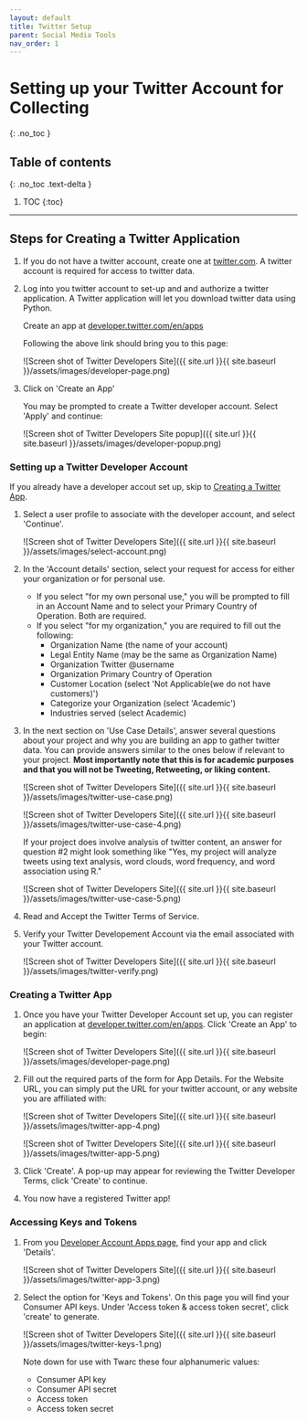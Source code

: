 ```yaml
---
layout: default
title: Twitter Setup
parent: Social Media Tools
nav_order: 1
---
```


# Setting up your Twitter Account for Collecting
{: .no_toc }

## Table of contents
{: .no_toc .text-delta }

1. TOC
{:toc}

---

## Steps for Creating a Twitter Application

1. If you do not have a twitter account, create one at [twitter.com](https://twitter.com/). A twitter account is required for access to twitter data. 

2. Log into you twitter account to set-up and and authorize a twitter application. A Twitter application will let you download twitter data using Python. 
   
   Create an app at [developer.twitter.com/en/apps](https://developer.twitter.com/en/apps)

   Following the above link should bring you to this page:

   ![Screen shot of Twitter Developers Site]({{ site.url }}{{ site.baseurl }}/assets/images/developer-page.png)

3. Click on 'Create an App'

   You may be prompted to create a Twitter developer account. Select 'Apply' and continue:

   ![Screen shot of Twitter Developers Site popup]({{ site.url }}{{ site.baseurl }}/assets/images/developer-popup.png)

### Setting up a Twitter Developer Account

If you already have a developer accout set up, skip to [Creating a Twitter App](#creating-a-twitter-app).

1. Select a user profile to associate with the developer account, and select 'Continue'.

   ![Screen shot of Twitter Developers Site]({{ site.url }}{{ site.baseurl }}/assets/images/select-account.png)

2. In the 'Account details' section, select your request for access for either your organization or for personal use. 
    - If you select "for my own personal use," you will be prompted to fill in an Account Name and to select your Primary Country of Operation. Both are required.
    - If you select "for my organization," you are required to fill out the following:
        - Organization Name (the name of your account)
        - Legal Entity Name (may be the same as Organization Name)
        - Organization Twitter @username
        - Organization Primary Country of Operation
        - Customer Location (select 'Not Applicable(we do not have customers)')
        - Categorize your Organization (select 'Academic')
        - Industries served (select Academic)

3. In the next section on 'Use Case Details', answer several questions about your project and why you are building an app to gather twitter data. You can provide answers similar to the ones below if relevant to your project. **Most importantly note that this is for academic purposes and that you will not be Tweeting, Retweeting, or liking content.**

   ![Screen shot of Twitter Developers Site]({{ site.url }}{{ site.baseurl }}/assets/images/twitter-use-case.png)

   ![Screen shot of Twitter Developers Site]({{ site.url }}{{ site.baseurl }}/assets/images/twitter-use-case-4.png)

   If your project does involve analysis of twitter content, an answer for question #2 might look something like "Yes, my project will analyze tweets using text analysis, word clouds, word frequency, and word association using R."

   ![Screen shot of Twitter Developers Site]({{ site.url }}{{ site.baseurl }}/assets/images/twitter-use-case-5.png)

4. Read and Accept the Twitter Terms of Service.

5. Verify your Twitter Developement Account via the email associated with your Twitter account. 

    ![Screen shot of Twitter Developers Site]({{ site.url }}{{ site.baseurl }}/assets/images/twitter-verify.png)

### Creating a Twitter App

1. Once you have your Twitter Developer Account set up, you can register an application at [developer.twitter.com/en/apps](https://developer.twitter.com/en/apps). Click 'Create an App' to begin:

   ![Screen shot of Twitter Developers Site]({{ site.url }}{{ site.baseurl }}/assets/images/developer-page.png)

2. Fill out the required parts of the form for App Details. For the Website URL, you can simply put the URL for your twitter account, or any website you are affiliated with:

   ![Screen shot of Twitter Developers Site]({{ site.url }}{{ site.baseurl }}/assets/images/twitter-app-4.png)

   ![Screen shot of Twitter Developers Site]({{ site.url }}{{ site.baseurl }}/assets/images/twitter-app-5.png)

3. Click 'Create'. A pop-up may appear for reviewing the Twitter Developer Terms, click 'Create' to continue.

4. You now have a registered Twitter app! 

### Accessing Keys and Tokens

1. From you [Developer Account Apps page](https://developer.twitter.com/en/apps), find your app and click 'Details'.

   ![Screen shot of Twitter Developers Site]({{ site.url }}{{ site.baseurl }}/assets/images/twitter-app-3.png)

2. Select the option for 'Keys and Tokens'. On this page you will find your Consumer API keys. Under 'Access token & access token secret', click 'create' to generate. 

    ![Screen shot of Twitter Developers Site]({{ site.url }}{{ site.baseurl }}/assets/images/twitter-keys-1.png)

   Note down for use with Twarc these four alphanumeric values:
   - Consumer API key
   - Consumer API secret 
   - Access token 
   - Access token secret

